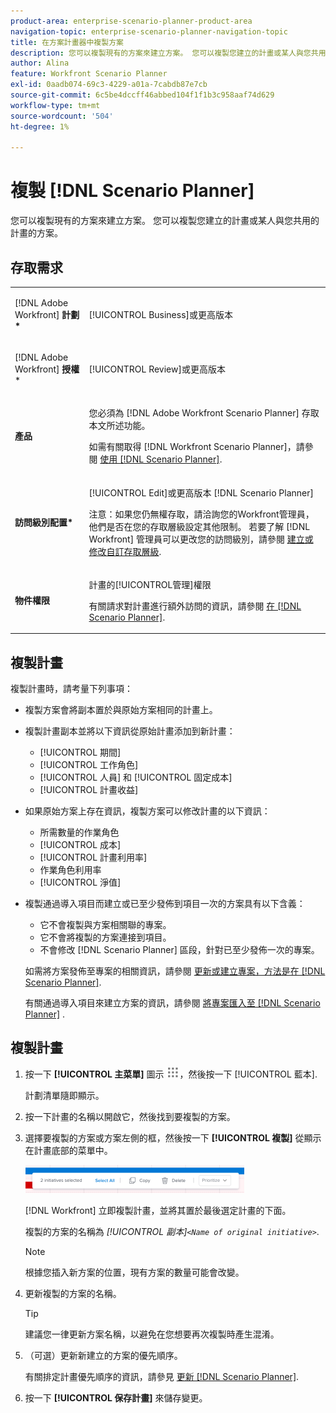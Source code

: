 ```yaml
---
product-area: enterprise-scenario-planner-product-area
navigation-topic: enterprise-scenario-planner-navigation-topic
title: 在方案計畫器中複製方案
description: 您可以複製現有的方案來建立方案。 您可以複製您建立的計畫或某人與您共用的計畫的方案。
author: Alina
feature: Workfront Scenario Planner
exl-id: 0aadb074-69c3-4229-a01a-7cabdb87e7cb
source-git-commit: 6c5be4dccff46abbed104f1f1b3c958aaf74d629
workflow-type: tm+mt
source-wordcount: '504'
ht-degree: 1%

---
```


# 複製 [!DNL Scenario Planner]

您可以複製現有的方案來建立方案。 您可以複製您建立的計畫或某人與您共用的計畫的方案。

## 存取需求

<table style="table-layout:auto"> 
 <col> 
 <col> 
 <tbody> 
  <tr> 
   <td> <p>[!DNL Adobe Workfront]<b> 計劃*</b> </p> </td> 
   <td>[!UICONTROL Business]或更高版本</td> 
  </tr> 
  <tr> 
   <td> <p>[!DNL Adobe Workfront]<b> 授權</b>*</p> </td> 
   <td> <p>[!UICONTROL Review]或更高版本</p> </td> 
  </tr> 
  <tr> 
   <td><b>產品</b> </td> 
   <td> <p>您必須為 [!DNL Adobe Workfront Scenario Planner] 存取本文所述功能。</p> <p>如需有關取得 [!DNL Workfront Scenario Planner]，請參閱 <a href="../scenario-planner/access-needed-to-use-sp.md" class="MCXref xref">使用 [!DNL Scenario Planner]</a>. </p> </td> 
  </tr> 
  <tr data-mc-conditions=""> 
   <td><strong>訪問級別配置*</strong> </td> 
   <td> <p>[!UICONTROL Edit]或更高版本 [!DNL Scenario Planner]</p> <p>注意：如果您仍無權存取，請洽詢您的Workfront管理員，他們是否在您的存取層級設定其他限制。 若要了解 [!DNL Workfront] 管理員可以更改您的訪問級別，請參閱 <a href="../administration-and-setup/add-users/configure-and-grant-access/create-modify-access-levels.md" class="MCXref xref">建立或修改自訂存取層級</a>.</p> </td> 
  </tr> 
  <tr data-mc-conditions=""> 
   <td> <p><strong>物件權限</strong> </p> </td> 
   <td> <p>計畫的[!UICONTROL管理]權限</p> <p>有關請求對計畫進行額外訪問的資訊，請參閱 <a href="../scenario-planner/request-access-to-plan.md" class="MCXref xref">在 [!DNL Scenario Planner]</a>.</p> </td> 
  </tr> 
 </tbody> 
</table>

## 複製計畫

複製計畫時，請考量下列事項：

* 複製方案會將副本置於與原始方案相同的計畫上。
* 複製計畫副本並將以下資訊從原始計畫添加到新計畫：

   * [!UICONTROL 期間]
   * [!UICONTROL 工作角色]
   * [!UICONTROL 人員] 和 [!UICONTROL 固定成本]
   * [!UICONTROL 計畫收益]

* 如果原始方案上存在資訊，複製方案可以修改計畫的以下資訊：

   * 所需數量的作業角色
   * [!UICONTROL 成本]
   * [!UICONTROL 計畫利用率]
   * 作業角色利用率
   * [!UICONTROL 淨值]

* 複製通過導入項目而建立或已至少發佈到項目一次的方案具有以下含義：

   * 它不會複製與方案相關聯的專案。
   * 它不會將複製的方案連接到項目。
   * 不會修改 [!DNL Scenario Planner] 區段，針對已至少發佈一次的專案。

   如需將方案發佈至專案的相關資訊，請參閱 [更新或建立專案，方法是在 [!DNL Scenario Planner]](../scenario-planner/publish-scenarios-update-projects.md).

   有關通過導入項目來建立方案的資訊，請參閱 [將專案匯入至 [!DNL Scenario Planner]](../scenario-planner/import-projects-to-plans.md) .

## 複製計畫

1. 按一下 **[!UICONTROL 主菜單]** 圖示 ![](assets/main-menu-icon.png)，然後按一下 [!UICONTROL 藍本].

   計劃清單隨即顯示。

1. 按一下計畫的名稱以開啟它，然後找到要複製的方案。
1. 選擇要複製的方案或方案左側的框，然後按一下 **[!UICONTROL 複製]** 從顯示在計畫底部的菜單中。

   ![](assets/bottom-manage-initiative-menu-350x45.png)

   [!DNL Workfront] 立即複製計畫，並將其置於最後選定計畫的下面。

   複製的方案的名稱為 *[!UICONTROL 副本]`<Name of original initiative>`*.

   >[!NOTE]
   >
   >根據您插入新方案的位置，現有方案的數量可能會改變。

1. 更新複製的方案的名稱。

   >[!TIP]
   >
   >建議您一律更新方案名稱，以避免在您想要再次複製時產生混淆。

1. （可選）更新新建立的方案的優先順序。

   有關排定計畫優先順序的資訊，請參見 [更新 [!DNL Scenario Planner]](../scenario-planner/prioritize-initiatives.md).

1. 按一下 **[!UICONTROL 保存計畫]** 來儲存變更。
